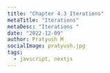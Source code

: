 ```yaml
---
title: "Chapter 4.3 Iterations"
metaTitle: "Iterations"
metaDesc: "Iterations "
date: "2022-12-09"
author: Pratyush M
socialImage: pratyush.jpg
tags:
  - javscript, nextjs
---
```

